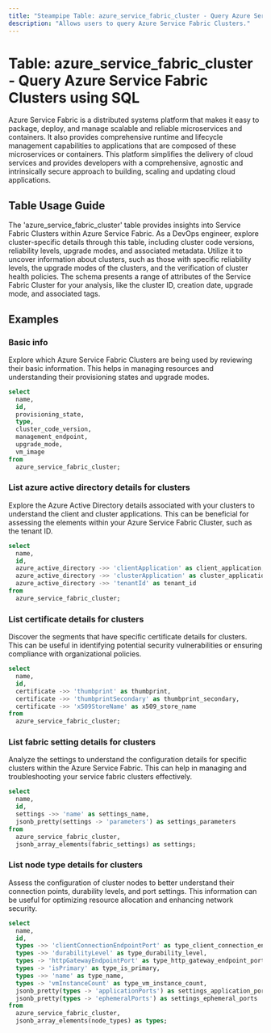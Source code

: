 ```yaml
---
title: "Steampipe Table: azure_service_fabric_cluster - Query Azure Service Fabric Clusters using SQL"
description: "Allows users to query Azure Service Fabric Clusters."
---
```


# Table: azure_service_fabric_cluster - Query Azure Service Fabric Clusters using SQL

Azure Service Fabric is a distributed systems platform that makes it easy to package, deploy, and manage scalable and reliable microservices and containers. It also provides comprehensive runtime and lifecycle management capabilities to applications that are composed of these microservices or containers. This platform simplifies the delivery of cloud services and provides developers with a comprehensive, agnostic and intrinsically secure approach to building, scaling and updating cloud applications.

## Table Usage Guide

The 'azure_service_fabric_cluster' table provides insights into Service Fabric Clusters within Azure Service Fabric. As a DevOps engineer, explore cluster-specific details through this table, including cluster code versions, reliability levels, upgrade modes, and associated metadata. Utilize it to uncover information about clusters, such as those with specific reliability levels, the upgrade modes of the clusters, and the verification of cluster health policies. The schema presents a range of attributes of the Service Fabric Cluster for your analysis, like the cluster ID, creation date, upgrade mode, and associated tags.

## Examples

### Basic info
Explore which Azure Service Fabric Clusters are being used by reviewing their basic information. This helps in managing resources and understanding their provisioning states and upgrade modes.

```sql
select
  name,
  id,
  provisioning_state, 
  type,
  cluster_code_version,
  management_endpoint,
  upgrade_mode,
  vm_image
from
  azure_service_fabric_cluster;
```

### List azure active directory details for clusters
Explore the Azure Active Directory details associated with your clusters to understand the client and cluster applications. This can be beneficial for assessing the elements within your Azure Service Fabric Cluster, such as the tenant ID.

```sql
select
  name,
  id,
  azure_active_directory ->> 'clientApplication' as client_application,
  azure_active_directory ->> 'clusterApplication' as cluster_application,
  azure_active_directory ->> 'tenantId' as tenant_id
from
  azure_service_fabric_cluster;
```

### List certificate details for clusters
Discover the segments that have specific certificate details for clusters. This can be useful in identifying potential security vulnerabilities or ensuring compliance with organizational policies.

```sql
select
  name,
  id,
  certificate ->> 'thumbprint' as thumbprint,
  certificate ->> 'thumbprintSecondary' as thumbprint_secondary,
  certificate ->> 'x509StoreName' as x509_store_name
from
  azure_service_fabric_cluster;
```

### List fabric setting details for clusters
Analyze the settings to understand the configuration details for specific clusters within the Azure Service Fabric. This can help in managing and troubleshooting your service fabric clusters effectively.

```sql
select
  name,
  id,
  settings ->> 'name' as settings_name,
  jsonb_pretty(settings -> 'parameters') as settings_parameters
from
  azure_service_fabric_cluster,
  jsonb_array_elements(fabric_settings) as settings;
```

### List node type details for clusters
Assess the configuration of cluster nodes to better understand their connection points, durability levels, and port settings. This information can be useful for optimizing resource allocation and enhancing network security.

```sql
select
  name,
  id,
  types ->> 'clientConnectionEndpointPort' as type_client_connection_endpoint_port,
  types ->> 'durabilityLevel' as type_durability_level,
  types -> 'httpGatewayEndpointPort' as type_http_gateway_endpoint_port,
  types -> 'isPrimary' as type_is_primary,
  types ->> 'name' as type_name,
  types -> 'vmInstanceCount' as type_vm_instance_count,
  jsonb_pretty(types -> 'applicationPorts') as settings_application_ports,
  jsonb_pretty(types -> 'ephemeralPorts') as settings_ephemeral_ports
from
  azure_service_fabric_cluster,
  jsonb_array_elements(node_types) as types;
```
